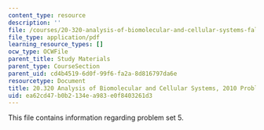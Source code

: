 ```yaml
---
content_type: resource
description: ''
file: /courses/20-320-analysis-of-biomolecular-and-cellular-systems-fall-2012/ea62cd47b0b2134ea983e0f8403261d3_MIT20_320F12_Fa2010_PS5_pr.pdf
file_type: application/pdf
learning_resource_types: []
ocw_type: OCWFile
parent_title: Study Materials
parent_type: CourseSection
parent_uid: cd4b4519-6d0f-99f6-fa2a-8d816797da6e
resourcetype: Document
title: 20.320 Analysis of Biomolecular and Cellular Systems, 2010 Problem Set 5
uid: ea62cd47-b0b2-134e-a983-e0f8403261d3
---
```

This file contains information regarding problem set 5.